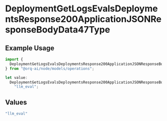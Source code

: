 # DeploymentGetLogsEvalsDeploymentsResponse200ApplicationJSONResponseBodyData47Type

## Example Usage

```typescript
import {
  DeploymentGetLogsEvalsDeploymentsResponse200ApplicationJSONResponseBodyData47Type,
} from "@orq-ai/node/models/operations";

let value:
  DeploymentGetLogsEvalsDeploymentsResponse200ApplicationJSONResponseBodyData47Type =
    "llm_eval";
```

## Values

```typescript
"llm_eval"
```
